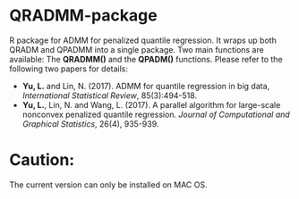 # QRADMM-package
R package for ADMM for penalized quantile regression. It wraps up both QRADM and QPADMM into a single package. Two main functions are available: The __QRADMM()__ and the **QPADM()** functions. Please refer to the following two papers for details:

* __Yu, L.__ and Lin, N. (2017). ADMM for quantile regression in big data, _International Statistical Review_, 85(3):494-518.
* **Yu, L.**, Lin, N. and Wang, L. (2017). A parallel algorithm for large-scale nonconvex penalized quantile regression. _Journal of Computational and Graphical Statistics_, 26(4), 935-939.

# Caution:
The current version can only be installed on MAC OS. 
